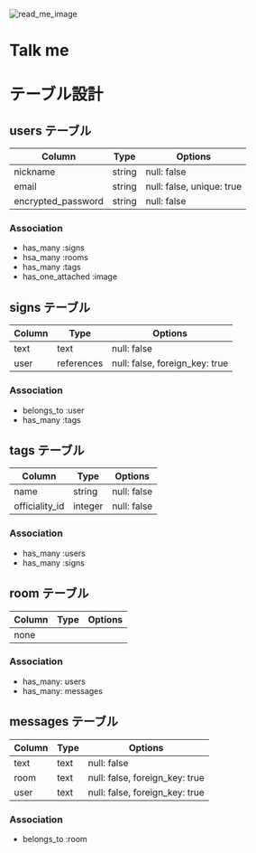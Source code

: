 ![read_me_image](https://user-images.githubusercontent.com/74609389/116797468-dffaf080-ab20-11eb-9d9c-0ca91cafd564.jpeg)

# Talk me

# テーブル設計

## users テーブル

| Column             | Type   | Options                   |
| ------------------ | ------ | ------------------------- |
| nickname           | string | null: false               |
| email              | string | null: false, unique: true |
| encrypted_password | string | null: false               |


### Association

- has_many :signs
- hsa_many :rooms
- has_many :tags
- has_one_attached :image


## signs テーブル

| Column            | Type       | Options                        |
| ----------------- | ---------- | ------------------------------ |
| text              | text       | null: false                    |
| user              | references | null: false, foreign_key: true |


### Association

- belongs_to :user
- has_many :tags

## tags テーブル

| Column           | Type    | Options     |
| ---------------- | ------- | ----------- |
| name             | string  | null: false |
| officiality_id   | integer | null: false |


### Association

- has_many :users
- has_many :signs

## room テーブル

| Column       | Type       | Options                        |
| ------------ | ---------- | ------------------------------ |
| none                                                       |

### Association

- has_many: users
- has_many: messages

## messages テーブル

| Column | Type | Options                        |
| ------ | ---- | ------------------------------ |
| text   | text | null: false                    |
| room   | text | null: false, foreign_key: true |
| user   | text | null: false, foreign_key: true |

### Association

- belongs_to :room
